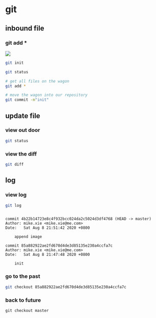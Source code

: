 # git


## inbound file


### git add *
![](https://images-na.ssl-images-amazon.com/images/I/81JsQZ4OynL._AC_SL1500_.jpg)


``` sh
git init

git status

# get all files on the wagon
git add *

# move the wagon into our repository
git commit -m"init"

```

## update file

### view out door
``` sh
git status
```

### view the diff

``` sh
git diff
```


## log

### view log

``` sh
git log
```

```

commit 4b22b14723e8c4f932bcc024da2c5024d3df4768 (HEAD -> master)
Author: mike.xie <mike.xie@me.com>
Date:   Sat Aug 8 21:51:42 2020 +0800

    append image

commit 85a882922ae2fd670d4de3d85135e230a4ccfa7c
Author: mike.xie <mike.xie@me.com>
Date:   Sat Aug 8 21:47:48 2020 +0800

    init
```	

### go to the past

``` sh
git checkout 85a882922ae2fd670d4de3d85135e230a4ccfa7c
```


### back to future
``` 
git checkout master
```

